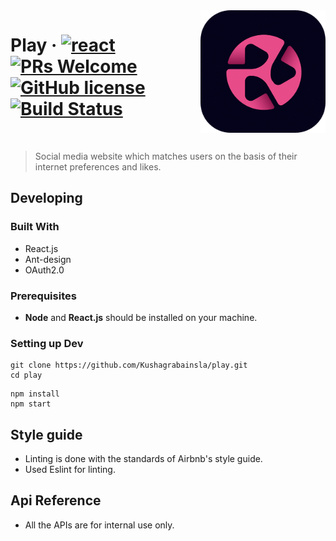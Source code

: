 <img src="https://raw.githubusercontent.com/Kushagrabainsla/play/master/public/playLogo.ico" alt="Play Logo" width="200" align="right">



# Play &middot; [![react](https://badges.aleen42.com/src/react.svg)](https://badges.aleen42.com/src/react.svg) [![PRs Welcome](https://img.shields.io/badge/PRs-welcome-brightgreen.svg?style=flat)](http://makeapullrequest.com) [![GitHub license](https://img.shields.io/badge/license-MIT-blue.svg?style=flat)](https://github.com/your/your-project/blob/master/LICENSE) [![Build Status](https://app.travis-ci.com/Kushagrabainsla/play.svg?branch=master)]()

<Br/>

> Social media website which matches users on the basis of their internet preferences and likes.


## Developing


### Built With

* React.js
* Ant-design
* OAuth2.0

### Prerequisites
* **Node** and **React.js** should be installed on your machine.


### Setting up Dev


```shell
git clone https://github.com/Kushagrabainsla/play.git
cd play
```

```shell
npm install
npm start
```


## Style guide

* Linting is done with the standards of Airbnb's style guide. 
* Used Eslint for linting.

## Api Reference

* All the APIs are for internal use only.
